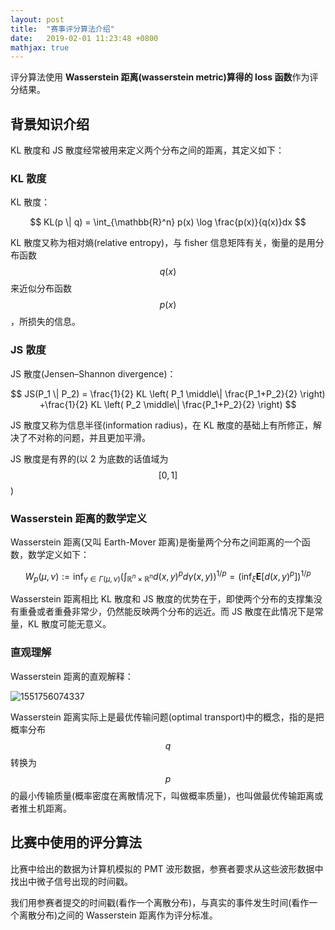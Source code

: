 ```yaml
---
layout: post
title:  "赛事评分算法介绍"
date:   2019-02-01 11:23:48 +0800
mathjax: true
---
```


评分算法使用 **Wasserstein 距离(wasserstein metric)算得的 loss 函数**作为评分结果。

## 背景知识介绍

KL 散度和 JS 散度经常被用来定义两个分布之间的距离，其定义如下：

### KL 散度

KL 散度：

$$
KL(p \| q) = \int_{\mathbb{R}^n} p(x) \log \frac{p(x)}{q(x)}dx
$$

KL 散度又称为相对熵(relative entropy)，与 fisher 信息矩阵有关，衡量的是用分布函数 $$q(x)$$ 来近似分布函数 $$p(x)$$，所损失的信息。

### JS 散度

JS 散度(Jensen–Shannon divergence)：

$$
JS(P_1 \| P_2) = \frac{1}{2} KL \left( P_1 \middle\| \frac{P_1+P_2}{2} \right) +\frac{1}{2} KL \left( P_2 \middle\| \frac{P_1+P_2}{2} \right)
$$

JS 散度又称为信息半径(information radius)，在 KL 散度的基础上有所修正，解决了不对称的问题，并且更加平滑。

JS 散度是有界的(以 2 为底数的话值域为 $$[0,1]$$ )

### Wasserstein 距离的数学定义 

Wasserstein 距离(又叫 Earth-Mover 距离)是衡量两个分布之间距离的一个函数，数学定义如下：

$$
W_p(\mu, \nu) := \inf_{\gamma \in \Gamma(\mu,\nu)}\left(\int_{\mathbb R^n \times \mathbb R^n} d(x, y)^p d\gamma (x, y) \right)^{1/p} = \left(\inf_\xi \mathbf E[d(x,y)^p]\right)^{1/p}
$$

Wasserstein 距离相比 KL 散度和 JS 散度的优势在于，即使两个分布的支撑集没有重叠或者重叠非常少，仍然能反映两个分布的远近。而 JS 散度在此情况下是常量，KL 散度可能无意义。

### 直观理解

Wasserstein 距离的直观解释：

![1551756074337](C:\Users\zhuoj\AppData\Roaming\Typora\typora-user-images\1551756074337.png)

Wasserstein 距离实际上是最优传输问题(optimal transport)中的概念，指的是把概率分布 $$q$$ 转换为 $$p$$ 的最小传输质量(概率密度在离散情况下，叫做概率质量)，也叫做最优传输距离或者推土机距离。

## 比赛中使用的评分算法

比赛中给出的数据为计算机模拟的 PMT 波形数据，参赛者要求从这些波形数据中找出中微子信号出现的时间戳。

我们用参赛者提交的时间戳(看作一个离散分布)，与真实的事件发生时间(看作一个离散分布)之间的 Wasserstein 距离作为评分标准。
